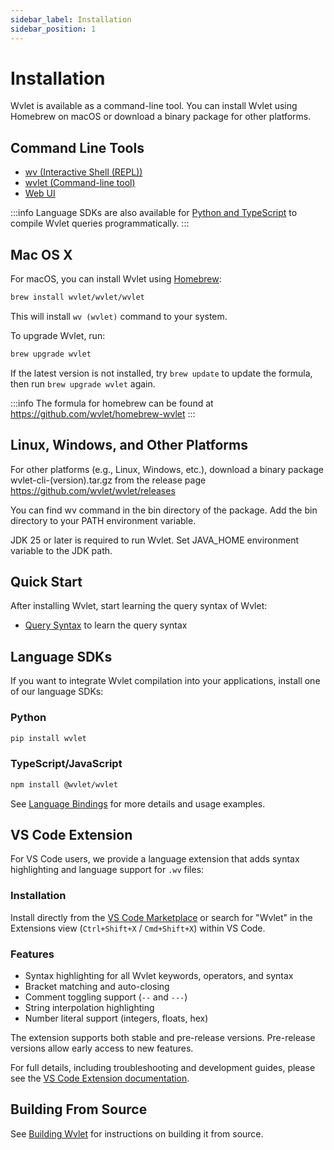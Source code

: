 ```yaml
---
sidebar_label: Installation
sidebar_position: 1
---
```


# Installation

Wvlet is available as a command-line tool. You can install Wvlet using Homebrew on macOS or download a binary package for other platforms.

## Command Line Tools

- [wv (Interactive Shell (REPL))](repl.md)
- [wvlet (Command-line tool)](cli.md)
- [Web UI](ui.md)

:::info
Language SDKs are also available for [Python and TypeScript](../bindings) to compile Wvlet queries programmatically.
:::

## Mac OS X

For macOS, you can install Wvlet using [Homebrew](https://brew.sh/):

```bash
brew install wvlet/wvlet/wvlet
```

This will install `wv (wvlet)` command to your system.

To upgrade Wvlet, run:
```bash
brew upgrade wvlet
```

If the latest version is not installed, try `brew update` to update the formula, then run `brew upgrade wvlet` again.


:::info
The formula for homebrew can be found at 
https://github.com/wvlet/homebrew-wvlet
:::

## Linux, Windows, and Other Platforms

For other platforms (e.g., Linux, Windows, etc.), download a binary package wvlet-cli-(version).tar.gz from the release page https://github.com/wvlet/wvlet/releases

You can find wv command in the bin directory of the package. Add the bin directory to your PATH environment variable.

JDK 25 or later is required to run Wvlet. Set JAVA_HOME environment variable to the JDK path.

## Quick Start

After installing Wvlet, start learning the query syntax of Wvlet:
- [Query Syntax](../syntax) to learn the query syntax


## Language SDKs

If you want to integrate Wvlet compilation into your applications, install one of our language SDKs:

### Python
```bash
pip install wvlet
```

### TypeScript/JavaScript
```bash
npm install @wvlet/wvlet
```

See [Language Bindings](../bindings) for more details and usage examples.

## VS Code Extension

For VS Code users, we provide a language extension that adds syntax highlighting and language support for `.wv` files:

### Installation

Install directly from the [VS Code Marketplace](https://marketplace.visualstudio.com/items?itemName=wvlet.wvlet) or search for "Wvlet" in the Extensions view (`Ctrl+Shift+X` / `Cmd+Shift+X`) within VS Code.

### Features

- Syntax highlighting for all Wvlet keywords, operators, and syntax
- Bracket matching and auto-closing
- Comment toggling support (`--` and `---`)
- String interpolation highlighting
- Number literal support (integers, floats, hex)

The extension supports both stable and pre-release versions. Pre-release versions allow early access to new features.

For full details, including troubleshooting and development guides, please see the [VS Code Extension documentation](./vscode.md).

## Building From Source

See [Building Wvlet](../development/build.md) for instructions on building it from source.
